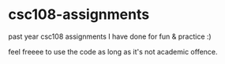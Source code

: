 # csc108-assignments
past year csc108 assignments I have done for fun &amp; practice :)

feel freeee to use the code as long as it's not academic offence.
